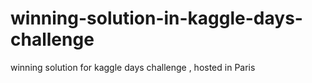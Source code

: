 # winning-solution-in-kaggle-days-challenge
winning solution for kaggle days challenge , hosted in Paris
